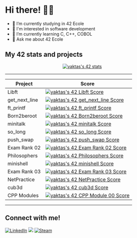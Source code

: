 # Hi there! 👋🏻

- 🔭 I’m currently studying in 42 Ecole
- 🎨 I'm interested in software development
- 🌱 I’m currently learning C, C++, COBOL
- 💬 Ask me about 42 Ecole

## My 42 stats and projects

<p align="center">
<a href="https://profile.intra.42.fr/users/yaktas"><img src="https://badge42.vercel.app/api/v2/cl6nfxu0j00060gl161hzaqgt/stats?cursusId=21&coalitionId=231" alt="yaktas's 42 stats" /></a>

<table  align="center">
<tr style="display:flex; justify-content:space-around;"><td style="padding:0;">

| Project | Score | 
| --- | --- |
| Libft | [![yaktas's 42 Libft Score](https://badge42.vercel.app/api/v2/cl6nfxu0j00060gl161hzaqgt/project/2489485)](https://github.com/yeaktas/libft) |
| get_next_line | [![yaktas's 42 get_next_line Score](https://badge42.vercel.app/api/v2/cl6nfxu0j00060gl161hzaqgt/project/2538102)](https://github.com/yeaktas/get_next_line) |
| ft_printf | [![yaktas's 42 ft_printf Score](https://badge42.vercel.app/api/v2/cl6nfxu0j00060gl161hzaqgt/project/2538104)](https://github.com/yeaktas/ft_printf) |
| Born2beroot | [![yaktas's 42 Born2beroot Score](https://badge42.vercel.app/api/v2/cl6nfxu0j00060gl161hzaqgt/project/2538103)](https://github.com/yeaktas/Born2beRoot) |
| minitalk | [![yaktas's 42 minitalk Score](https://badge42.vercel.app/api/v2/cl6nfxu0j00060gl161hzaqgt/project/2608992)](https://github.com/yeaktas/minitalk) |
| so_long | [![yaktas's 42 so_long Score](https://badge42.vercel.app/api/v2/cl6nfxu0j00060gl161hzaqgt/project/2609066)](https://github.com/yeaktas/so_long) |
| push_swap | [![yaktas's 42 push_swap Score](https://badge42.vercel.app/api/v2/cl6nfxu0j00060gl161hzaqgt/project/2609065)](https://github.com/yeaktas/push_swap) |
| Exam Rank 02 | [![yaktas's 42 Exam Rank 02 Score](https://badge42.vercel.app/api/v2/cl6nfxu0j00060gl161hzaqgt/project/2642765)](https://github.com/JaeSeoKim/badge42) |
| Philosophers | [![yaktas's 42 Philosophers Score](https://badge42.vercel.app/api/v2/cl6nfxu0j00060gl161hzaqgt/project/2855449)](https://github.com/yeaktas/Philosophers) |
| minishell | [![yaktas's 42 minishell Score](https://badge42.vercel.app/api/v2/cl6nfxu0j00060gl161hzaqgt/project/2855450)](https://github.com/yeaktas/minishell) |
| Exam Rank 03 | [![yaktas's 42 Exam Rank 03 Score](https://badge42.vercel.app/api/v2/cl6nfxu0j00060gl161hzaqgt/project/2912776)](https://github.com/JaeSeoKim/badge42) |
| NetPractice | [![yaktas's 42 NetPractice Score](https://badge42.vercel.app/api/v2/cl6nfxu0j00060gl161hzaqgt/project/2937466)](https://github.com/JaeSeoKim/badge42) |
| cub3d | [![yaktas's 42 cub3d Score](https://badge42.vercel.app/api/v2/cl6nfxu0j00060gl161hzaqgt/project/2937469)](https://github.com/yeaktas/cub3d) |
| CPP Modules | [![yaktas's 42 CPP Module 00 Score](https://badge42.vercel.app/api/v2/cl6nfxu0j00060gl161hzaqgt/project/2937475)](https://github.com/JaeSeoKim/badge42) |

</td></tr></table>
</p>

## Connect with me!

[![LinkedIn](https://img.shields.io/badge/LinkedIn-0077B5?style=for-the-badge&logo=linkedin&logoColor=white)](https://www.linkedin.com/in/yeaktas/)
[![](https://img.shields.io/badge/Gmail-D14836?style=for-the-badge&logo=gmail&logoColor=white)](mailto:yunusemreaktas97@gmail.com)
[![Steam](https://img.shields.io/badge/Steam-000000?style=for-the-badge&logo=steam&logoColor=white)](https://steamcommunity.com/id/azimlikeme)


<!--
**yeaktas/yeaktas** is a ✨ _special_ ✨ repository because its `README.md` (this file) appears on your GitHub profile.

Here are some ideas to get you started:

- 🔭 I’m currently studying in 42 school
- 🌱 I’m currently learning ...
- 👯 I’m looking to collaborate on ...
- 🤔 I’m looking for help with ...
- 💬 Ask me about ...
- 📫 How to reach me: ...
- 😄 Pronouns: ...
- ⚡ Fun fact: ...
-->

